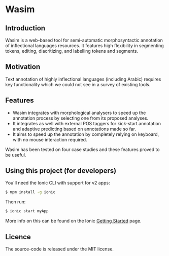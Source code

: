 Wasim
=====================

## Introduction
Wasim is a web-based tool for semi-automatic morphosyntactic annotation of inflectional languages resources. It features high flexibility in segmenting tokens, editing, diacritizing, and labelling tokens and segments. 

## Motivation
Text annotation of highly inflectional languages (including Arabic) requires key functionality which we could not see in a survey of existing tools. 

## Features
- Wasim integrates with morphological analysers to speed up the annotation process by selecting one from its proposed analyses. 
- It integrates as well with external POS taggers for kick-start annotation and adaptive predicting based on annotations made so far. 
- It aims to speed up the annotation by completely relying on keyboard, with no mouse interaction required. 

Wasim has been tested on four case studies and these features proved to be useful.

## Using this project (for developers)

You'll need the Ionic CLI with support for v2 apps:

```bash
$ npm install -g ionic
```

Then run:

```bash
$ ionic start myApp
```

More info on this can be found on the Ionic [Getting Started](http://ionicframework.com/docs/v2/getting-started/) page.

## Licence
The source-code is released under the MIT license. 
